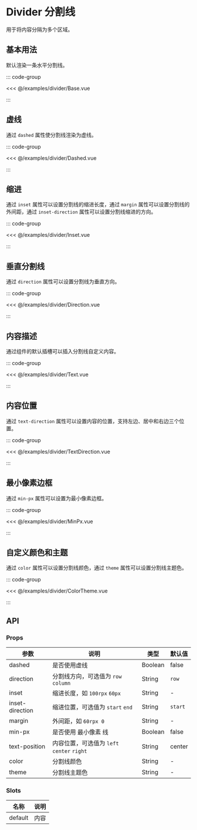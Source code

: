 # Divider 分割线
    
用于将内容分隔为多个区域。

<!--@include: ./tips/introduce.md-->

<TipsIntroduce />

## 基本用法

默认渲染一条水平分割线。

<!-- <show-code com-type="divider" com-show-type="base" /> -->
::: code-group

<<< @/examples/divider/Base.vue

:::

## 虚线

通过 `dashed` 属性使分割线渲染为虚线。

<!-- <show-code com-type="divider" com-show-type="dashed" /> -->
::: code-group

<<< @/examples/divider/Dashed.vue

:::

## 缩进

通过 `inset` 属性可以设置分割线的缩进长度，通过 `margin` 属性可以设置分割线的外间距，通过 `inset-direction` 属性可以设置分割线缩进的方向。

<!-- <show-code com-type="divider" com-show-type="inset" /> -->
::: code-group

<<< @/examples/divider/Inset.vue

:::

## 垂直分割线

通过 `direction` 属性可以设置分割线为垂直方向。

<!-- <show-code com-type="divider" com-show-type="direction"/> -->
::: code-group

<<< @/examples/divider/Direction.vue

:::

## 内容描述

通过组件的默认插槽可以插入分割线自定义内容。

<!-- <show-code com-type="divider" com-show-type="slot" /> -->
::: code-group

<<< @/examples/divider/Text.vue

:::

## 内容位置

通过 `text-direction` 属性可以设置内容的位置，支持左边、居中和右边三个位置。

<!-- <show-code com-type="divider" com-show-type="text-direction" /> -->
::: code-group

<<< @/examples/divider/TextDirection.vue

:::

## 最小像素边框

通过 `min-px` 属性可以设置为最小像素边框。

<!-- <show-code com-type="divider" com-show-type="min-px" /> -->
::: code-group

<<< @/examples/divider/MinPx.vue

:::

## 自定义颜色和主题

通过 `color` 属性可以设置分割线颜色，通过 `theme` 属性可以设置分割线主题色。

<!-- <show-code com-type="divider" com-show-type="color-theme" /> -->
::: code-group

<<< @/examples/divider/ColorTheme.vue

:::

## API

### Props

| 参数         | 说明                             | 类型   | 默认值           |
|--------------|----------------------------------|--------|------------------|
| dashed         | 是否使用虚线               | Boolean | false                |
| direction         | 分割线方向，可选值为 `row` `column`               | String | `row`                |
| inset         | 缩进长度，如 `100rpx` `60px`               | String | -                |
| inset-direction         | 缩进位置，可选值为 `start` `end`               | String | `start`                |
| margin         | 外间距，如 `60rpx 0`               | String | -                |
| min-px        | 是否使用 最小像素 线                         | Boolean | false                |
| text-position        | 内容位置，可选值为 `left` `center` `right`                         | String | center                |
| color         | 分割线颜色               | String | -                |
| theme         | 分割线主题色               | String | -                |

### Slots

| 名称 | 说明           | 
|--------|----------------|
| default  | 内容 | 
    